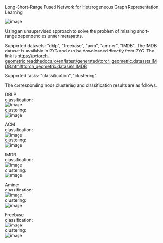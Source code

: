 Long-Short-Range Fused Network for Heterogeneous Graph Representation Learning

![image](https://github.com/youshao1/LSRFN/assets/86708152/ff727218-c365-48d7-890c-0b37ab01a894)

Using an unsupervised approach to solve the problem of missing short-range dependencies under metapaths.

Supported datasets: "dblp", "freebase", "acm", "aminer", "IMDB".
The IMDB dataset is available in PYG and can be downloaded directly from PYG. The link is 
https://pytorch-geometric.readthedocs.io/en/latest/generated/torch_geometric.datasets.IMDB.html#torch_geometric.datasets.IMDB

Supported tasks: "classification", "clustering".


The corresponding node clustering and classification results are as follows.

DBLP  
classification:  
![image](https://github.com/youshao1/LSRFN/assets/86708152/dc06f7ce-f859-4bd2-a790-956055bb85bb)  
clustering:  
![image](https://github.com/youshao1/LSRFN/assets/86708152/535e6a48-73cb-473a-a213-53c874370c28)  

ACM  
classification:  
![image](https://github.com/youshao1/LSRFN/assets/86708152/544ba62a-0e70-4c0e-acf2-45cd51fdbef4)  
clustering:  
![image](https://github.com/youshao1/LSRFN/assets/86708152/b2baa743-ab99-48fc-8d40-e60913a306bc)  


IMDB  
classification:  
![image](https://github.com/youshao1/LSRFN/assets/86708152/b19b719c-fc35-4f14-a59f-d95a345e9337)  
clustering:  
![image](https://github.com/youshao1/LSRFN/assets/86708152/cf4a2e93-42a8-4b74-9203-a466b579f5a3)  


Aminer  
classification:  
![image](https://github.com/youshao1/LSRFN/assets/86708152/a8c8e937-eefe-4e49-bd29-adb7a1dde467)  
clustering:  
![image](https://github.com/youshao1/LSRFN/assets/86708152/d7b72da3-c03a-4210-9097-9bd764d9d049)  


Freebase  
classification:  
![image](https://github.com/youshao1/LSRFN/assets/86708152/b5666a6f-3970-4de9-a36f-46324e81a55e)  
clustering:  
![image](https://github.com/youshao1/LSRFN/assets/86708152/bd1a3694-75cc-4de1-b18b-ae3872cbd33a)  


